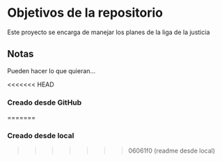 # Objetivos de la repositorio

Este proyecto se encarga de manejar los planes de la liga de la justicia


## Notas
Pueden hacer lo que quieran...

<<<<<<< HEAD
### Creado desde GitHub
=======
### Creado desde local

>>>>>>> 06061f0 (readme desde local)

